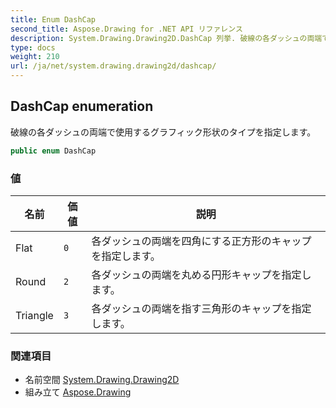 ```yaml
---
title: Enum DashCap
second_title: Aspose.Drawing for .NET API リファレンス
description: System.Drawing.Drawing2D.DashCap 列挙. 破線の各ダッシュの両端で使用するグラフィック形状のタイプを指定します
type: docs
weight: 210
url: /ja/net/system.drawing.drawing2d/dashcap/
---
```

## DashCap enumeration

破線の各ダッシュの両端で使用するグラフィック形状のタイプを指定します。

```csharp
public enum DashCap
```

### 値

| 名前 | 価値 | 説明 |
| --- | --- | --- |
| Flat | `0` | 各ダッシュの両端を四角にする正方形のキャップを指定します。 |
| Round | `2` | 各ダッシュの両端を丸める円形キャップを指定します。 |
| Triangle | `3` | 各ダッシュの両端を指す三角形のキャップを指定します。 |

### 関連項目

* 名前空間 [System.Drawing.Drawing2D](../../system.drawing.drawing2d/)
* 組み立て [Aspose.Drawing](../../)



